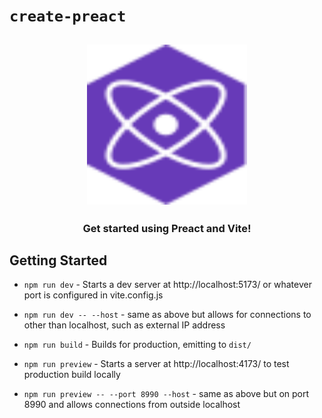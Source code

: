 # `create-preact`

<h2 align="center">
  <img height="256" width="256" src="./src/assets/preact.svg">
</h2>

<h3 align="center">Get started using Preact and Vite!</h3>

## Getting Started

-   `npm run dev` - Starts a dev server at http://localhost:5173/ or whatever port is configured in vite.config.js
-   `npm run dev -- --host` - same as above but allows for connections to other than localhost, such as external IP address

-   `npm run build` - Builds for production, emitting to `dist/`

-   `npm run preview` - Starts a server at http://localhost:4173/ to test production build locally
-   `npm run preview -- --port 8990 --host` - same as above but on port 8990 and allows connections from outside localhost
